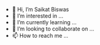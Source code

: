 - 👋 Hi, I’m Saikat Biswas
- 👀 I’m interested in ...
- 🌱 I’m currently learning ...
- 💞️ I’m looking to collaborate on ...
- 📫 How to reach me ...

<!---
hbdsfh/hbdsfh is a ✨ special ✨ repository because its `README.md` (this file) appears on your GitHub profile.
You can click the Preview link to take a look at your changes.
--->
